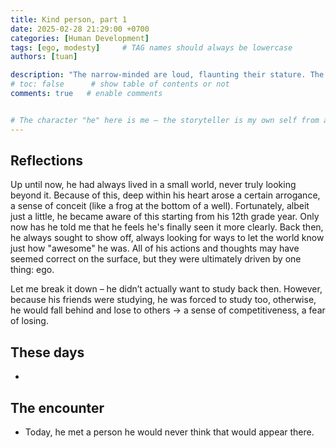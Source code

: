 ```yaml
---
title: Kind person, part 1
date: 2025-02-28 21:29:00 +0700
categories: [Human Development]
tags: [ego, modesty]     # TAG names should always be lowercase
authors: [tuan]

description: "The narrow-minded are loud, flaunting their stature. The arrogant hide behind humility, yet harbor conceit within. The wise remain silent, keeping their hearts clear and pure."
# toc: false      # show table of contents or not
comments: true   # enable comments


# The character "he" here is me – the storyteller is my own self from a time when I was gentle. My gentle self reflecting on myself.
---
```


## Reflections
Up until now, he had always lived in a small world, never truly looking beyond it. Because of this, deep within his heart arose a certain arrogance, a sense of conceit (like a frog at the bottom of a well). Fortunately, albeit just a little, he became aware of this starting from his 12th grade year. Only now has he told me that he feels he's finally seen it more clearly. Back then, he always sought to show off, always looking for ways to let the world know just how "awesome" he was. All of his actions and thoughts may have seemed correct on the surface, but they were ultimately driven by one thing: ego.

Let me break it down – he didn’t actually want to study back then. However, because his friends were studying, he was forced to study too, otherwise, he would fall behind and lose to others → a sense of competitiveness, a fear of losing.

## These days
- 

## The encounter
- Today, he met a person he would never think that would appear there.
